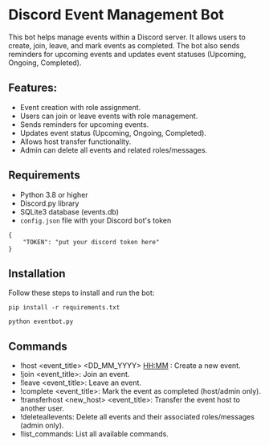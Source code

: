 # Discord Event Management Bot

This bot helps manage events within a Discord server. It allows users to create, join, leave, and mark events as completed. The bot also sends reminders for upcoming events and updates event statuses (Upcoming, Ongoing, Completed).

## Features:
- Event creation with role assignment.
- Users can join or leave events with role management.
- Sends reminders for upcoming events.
- Updates event status (Upcoming, Ongoing, Completed).
- Allows host transfer functionality.
- Admin can delete all events and related roles/messages.

## Requirements

- Python 3.8 or higher
- Discord.py library
- SQLite3 database (events.db)
- `config.json` file with your Discord bot's token
```
{
    "TOKEN": "put your discord token here"
}
```
## Installation

Follow these steps to install and run the bot:
```
pip install -r requirements.txt

python eventbot.py
```
## Commands

- !host <event_title> <DD_MM_YYYY> <HH:MM> <description>: Create a new event.
- !join <event_title>: Join an event.
- !leave <event_title>: Leave an event.
- !complete <event_title>: Mark the event as completed (host/admin only).
- !transferhost <new_host> <event_title>: Transfer the event host to another user.
- !deleteallevents: Delete all events and their associated roles/messages (admin only).
- !list_commands: List all available commands.

